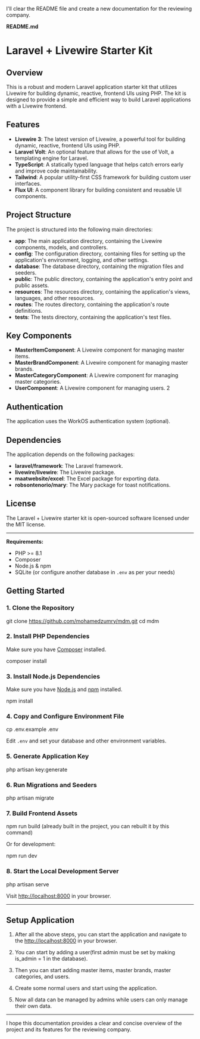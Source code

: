 I'll clear the README file and create a new documentation for the reviewing company.

**README.md**

# Laravel + Livewire Starter Kit

## Overview

This is a robust and modern Laravel application starter kit that utilizes Livewire for building dynamic, reactive, frontend UIs using PHP. The kit is designed to provide a simple and efficient way to build Laravel applications with a Livewire frontend.

## Features

* **Livewire 3**: The latest version of Livewire, a powerful tool for building dynamic, reactive, frontend UIs using PHP.
* **Laravel Volt**: An optional feature that allows for the use of Volt, a templating engine for Laravel.
* **TypeScript**: A statically typed language that helps catch errors early and improve code maintainability.
* **Tailwind**: A popular utility-first CSS framework for building custom user interfaces.
* **Flux UI**: A component library for building consistent and reusable UI components.

## Project Structure

The project is structured into the following main directories:

* **app**: The main application directory, containing the Livewire components, models, and controllers.
* **config**: The configuration directory, containing files for setting up the application's environment, logging, and other settings.
* **database**: The database directory, containing the migration files and seeders.
* **public**: The public directory, containing the application's entry point and public assets.
* **resources**: The resources directory, containing the application's views, languages, and other resources.
* **routes**: The routes directory, containing the application's route definitions.
* **tests**: The tests directory, containing the application's test files.

## Key Components

* **MasterItemComponent**: A Livewire component for managing master items.
* **MasterBrandComponent**: A Livewire component for managing master brands.
* **MasterCategoryComponent**: A Livewire component for managing master categories.
* **UserComponent**: A Livewire component for managing users.
2
## Authentication

The application uses the WorkOS authentication system (optional).

## Dependencies

The application depends on the following packages:

* **laravel/framework**: The Laravel framework.
* **livewire/livewire**: The Livewire package.
* **maatwebsite/excel**: The Excel package for exporting data.
* **robsontenorio/mary**: The Mary package for toast notifications.

## License

The Laravel + Livewire starter kit is open-sourced software licensed under the MIT license.

---

**Requirements:**  
- PHP >= 8.1  
- Composer  
- Node.js & npm  
- SQLite (or configure another database in `.env` as per your needs)


## Getting Started

### 1. Clone the Repository

git clone https://github.com/mohamedzumry/mdm.git
cd mdm


### 2. Install PHP Dependencies
Make sure you have [Composer](https://getcomposer.org/) installed.

composer install

### 3. Install Node.js Dependencies
Make sure you have [Node.js](https://nodejs.org/) and [npm](https://www.npmjs.com/) installed.

npm install

### 4. Copy and Configure Environment File

cp .env.example .env

Edit `.env` and set your database and other environment variables.

### 5. Generate Application Key

php artisan key:generate

### 6. Run Migrations and Seeders

php artisan migrate


### 7. Build Frontend Assets

npm run build (already built in the project, you can rebuilt it by this command)

Or for development:

npm run dev


### 8. Start the Local Development Server

php artisan serve

Visit [http://localhost:8000](http://localhost:8000) in your browser.

---

## Setup Application

1. After all the above steps, you can start the application and navigate to the [http://localhost:8000](http://localhost:8000) in your browser.

2. You can start by adding a user(first admin must be set by making is_admin = 1 in the database).

3. Then you can start adding master items, master brands, master categories, and users.

4. Create some normal users and start using the application.

5. Now all data can be managed by admins while users can only manage their own data.

---

I hope this documentation provides a clear and concise overview of the project and its features for the reviewing company.